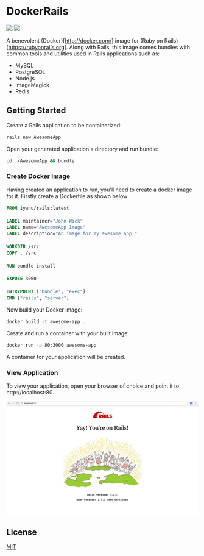 # DockerRails
[![](https://images.microbadger.com/badges/version/iyanu/rails.svg)](https://microbadger.com/images/iyanu/rails "Get your own version badge on microbadger.com")
[![](https://images.microbadger.com/badges/license/iyanu/rails.svg)](https://microbadger.com/images/iyanu/rails "Get your own license badge on microbadger.com")

A benevolent (Docker)[http://docker.com/] image for (Ruby on Rails)[https://rubyonrails.org]. Along with Rails, this image comes bundles with common tools and utilities used in Rails applications such as:
- MySQL
- PostgreSQL
- Node.js
- ImageMagick
- Redis

## Getting Started
Create a Rails application to be containerized:
```bash
rails new AwesomeApp 
```
Open your generated application's directory and run bundle:

```bash
cd ./AwesomeApp && bundle
```

### Create Docker Image
Having created an application to run, you'll need to create a docker image for it. Firstly create a Dockerfile as shown below:

```Dockerfile
FROM iyanu/rails:latest

LABEL maintainer="John Wick"
LABEL name="AwesomeApp Image"
LABEL description="An image for my awesome app."

WORKDIR /src
COPY . /src

RUN bundle install

EXPOSE 3000

ENTRYPOINT ["bundle", "exec"]
CMD ["rails", "server"]
```

Now build your Docker image:

```bash
docker build -t awesome-app .
```

Create and run a container with your built image:

```bash
docker run -p 80:3000 awesome-app
```

A container for your application will be created.

### View Application
To view your application, open your browser of choice and point it to
http://localhost:80.

![alt_text](images/AwesomeApp.jpg?raw=true "")

## License
[MIT](LICENSE)


